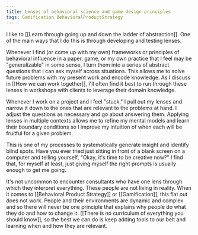 ```yaml
---
title: Lenses of behavioral science and game design principles
tags: Gamification BehavioralProductStrategy
---
```

I like to [[Learn through going up and down the ladder of abstraction]]. One of the main ways that I do this is through developing and testing lenses.

Whenever I find (or come up with my own) frameworks or principles of behavioral influence in a paper, game, or my own practice that I feel may be "generalizable" in some sense, I turn them into a series of abstract questions that I can ask myself across situations. This allows me to solve future problems with my present work and encode knowledge. As I discuss in [[How we can work together]], I'll often find it best to run through these lenses in workshops with clients to leverage their domain knowledge.

Whenever I work on a project and I feel "stuck," I pull out my lenses and narrow it down to the ones that are relevant to the problems at hand. I adjust the questions as necessary and go about answering them. Applying lenses in multiple contexts allows me to refine my mental models and learn their boundary conditions so I improve my intuition of when each will be fruitful for a given problem.

This is one of my processes to systematically generate insight and identify blind spots. Have you ever tried just sitting in front of a blank screen on a computer and telling yourself, "Okay, it's time to be creative now?" I find that, for myself at least, just giving myself the right prompts is usually enough to get me going.

It's not uncommon to encounter consultants who have one lens through which they interpret everything. These people are not living in reality. When it comes to [[Behavioral Product Strategy]] or [[Gamification]], this flat out does not work. People and their environments are dynamic and complex and so there will never be one principle that explains why people do what they do and how to change it. [[There is no curriculum of everything you should know]], so the best we can do is keep adding tools to our belt and learning when and how they are relevant.